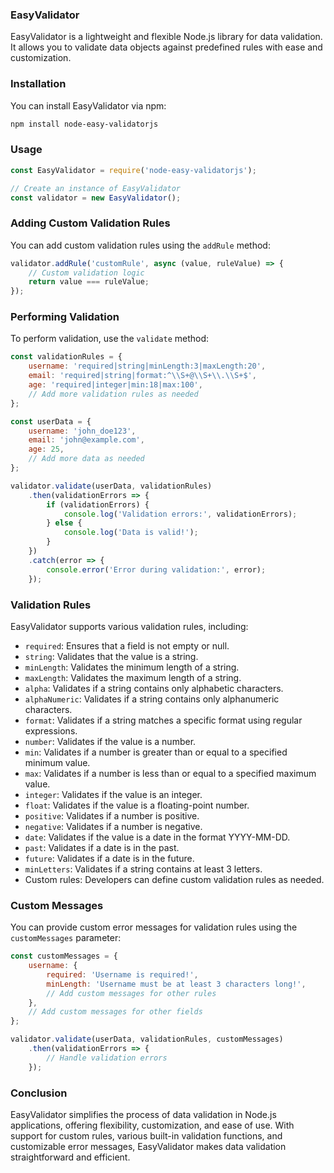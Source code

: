 ### EasyValidator

EasyValidator is a lightweight and flexible Node.js library for data validation. It allows you to validate data objects against predefined rules with ease and customization.



### Installation

You can install EasyValidator via npm:

```bash
npm install node-easy-validatorjs
```

### Usage

```javascript
const EasyValidator = require('node-easy-validatorjs');

// Create an instance of EasyValidator
const validator = new EasyValidator();
```

### Adding Custom Validation Rules

You can add custom validation rules using the `addRule` method:

```javascript
validator.addRule('customRule', async (value, ruleValue) => {
    // Custom validation logic
    return value === ruleValue;
});
```

### Performing Validation

To perform validation, use the `validate` method:

```javascript
const validationRules = {
    username: 'required|string|minLength:3|maxLength:20',
    email: 'required|string|format:^\\S+@\\S+\\.\\S+$',
    age: 'required|integer|min:18|max:100',
    // Add more validation rules as needed
};

const userData = {
    username: 'john_doe123',
    email: 'john@example.com',
    age: 25,
    // Add more data as needed
};

validator.validate(userData, validationRules)
    .then(validationErrors => {
        if (validationErrors) {
            console.log('Validation errors:', validationErrors);
        } else {
            console.log('Data is valid!');
        }
    })
    .catch(error => {
        console.error('Error during validation:', error);
    });
```

### Validation Rules

EasyValidator supports various validation rules, including:

- `required`: Ensures that a field is not empty or null.
- `string`: Validates that the value is a string.
- `minLength`: Validates the minimum length of a string.
- `maxLength`: Validates the maximum length of a string.
- `alpha`: Validates if a string contains only alphabetic characters.
- `alphaNumeric`: Validates if a string contains only alphanumeric characters.
- `format`: Validates if a string matches a specific format using regular expressions.
- `number`: Validates if the value is a number.
- `min`: Validates if a number is greater than or equal to a specified minimum value.
- `max`: Validates if a number is less than or equal to a specified maximum value.
- `integer`: Validates if the value is an integer.
- `float`: Validates if the value is a floating-point number.
- `positive`: Validates if a number is positive.
- `negative`: Validates if a number is negative.
- `date`: Validates if the value is a date in the format YYYY-MM-DD.
- `past`: Validates if a date is in the past.
- `future`: Validates if a date is in the future.
- `minLetters`: Validates if a string contains at least 3 letters.
- Custom rules: Developers can define custom validation rules as needed.

### Custom Messages

You can provide custom error messages for validation rules using the `customMessages` parameter:

```javascript
const customMessages = {
    username: {
        required: 'Username is required!',
        minLength: 'Username must be at least 3 characters long!',
        // Add custom messages for other rules
    },
    // Add custom messages for other fields
};

validator.validate(userData, validationRules, customMessages)
    .then(validationErrors => {
        // Handle validation errors
    });
```

### Conclusion

EasyValidator simplifies the process of data validation in Node.js applications, offering flexibility, customization, and ease of use. With support for custom rules, various built-in validation functions, and customizable error messages, EasyValidator makes data validation straightforward and efficient.


